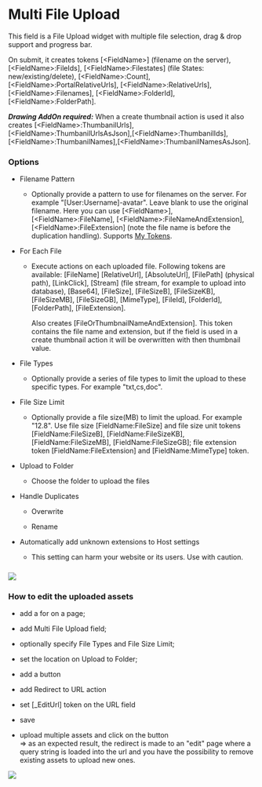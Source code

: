 # Multi File Upload

This field is a File Upload widget with multiple file selection, drag & drop support and progress bar.

On submit, it creates tokens \[&lt;FieldName&gt;\] \(filename on the server\), \[&lt;FieldName&gt;:FileIds\], \[&lt;FieldName&gt;:Filestates\] \(file States: new/existing/delete\), \[&lt;FieldName&gt;:Count\], \[&lt;FieldName&gt;:PortalRelativeUrls\], \[&lt;FieldName&gt;:RelativeUrls\], \[&lt;FieldName&gt;:Filenames\], \[&lt;FieldName&gt;:FolderId\],\[&lt;FieldName&gt;:FolderPath\].

_**Drawing AddOn required:**_ When a create thumbnail action is used it also creates \[&lt;FieldName&gt;:ThumbanilUrls\],\[&lt;FieldName&gt;:ThumbanilUrlsAsJson\],\[&lt;FieldName&gt;:ThumbanilIds\],\[&lt;FieldName&gt;:ThumbanilNames\],\[&lt;FieldName&gt;:ThumbanilNamesAsJson\].

### Options

* Filename Pattern

  * Optionally provide a pattern to use for filenames on the server. For example "\[User:Username\]-avatar". Leave blank to use the original filename. Here you can use \[&lt;FieldName&gt;\], \[&lt;FieldName&gt;:FileName\], \[&lt;FieldName&gt;:FileNameAndExtension\], \[&lt;FieldName&gt;:FileExtension\] \(note the file name is before the duplication handling\). Supports [My Tokens](/my-tokens/index.html). 

* For Each File

  * Execute actions on each uploaded file. Following tokens are available: \[FileName\] \[RelativeUrl\], \[AbsoluteUrl\], \[FilePath\] \(physical path\), \[LinkClick\], \[Stream\] \(file stream, for example to upload into database\), \[Base64\], \[FileSize\], \[FileSizeB\], \[FileSizeKB\], \[FileSizeMB\], \[FileSizeGB\], \[MimeType\], \[FileId\], \[FolderId\], \[FolderPath\], \[FileExtension\].

    Also creates \[FileOrThumbnailNameAndExtension\]. This token contains the file name and extension, but if the field is used in a create thumbnail action it will be overwritten with then thumbnail value.

* File Types

  * Optionally provide a series of file types to limit the upload to these specific types. For example "txt,cs,doc".

* File Size Limit

  * Optionally provide a file size\(MB\) to limit the upload. For example "12.8". Use file size \[FieldName:FileSize\] and file size unit tokens \[FieldName:FileSizeB\], \[FieldName:FileSizeKB\], \[FieldName:FileSizeMB\], \[FieldName:FileSizeGB\]; file extension token \[FieldName:FileExtension\] and \[FieldName:MimeType\] token.

* Upload to Folder

  * Choose the folder to upload the files

* Handle Duplicates

  * Overwrite

  * Rename

* Automatically add unknown extensions to Host settings

  * This setting can harm your website or its users. Use with caution.

### ![](https://s3.amazonaws.com/static.dnnsharp.com/documentation/2017/07/chrome_2017-07-07_13-23-04.png)

### How to edit the uploaded assets

* add a for on a page;

* add Multi File Upload field;

* optionally specify File Types and File Size Limit;

* set the location on Upload to Folder;

* add a button

* add Redirect to URL action

* set \[\_EditUrl\] token on the URL field

* save

* upload multiple assets and click on the button  
   =&gt; as an expected result, the redirect is made to an "edit" page where a query string is loaded into the url and you have the possibility to remove existing assets to upload new ones.

![](https://s3.amazonaws.com/static.dnnsharp.com/documentation/2017/07/chrome_2017-07-07_15-01-34.png)

